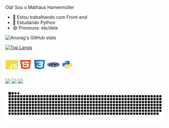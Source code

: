 Olá! Sou o Mathäus Hamermüller 


- 🔭 Estou trabalhando com Front-end
- 🌱 Estudando Python
- 😄 Pronouns: ele/dele

![Anurag's GitHub stats](https://github-readme-stats.vercel.app/api?username=donmathaus&show_icons=true&theme=merko)

[![Top Langs](https://github-readme-stats.vercel.app/api/top-langs/?username=donmathaus&layout=compact&langs_count=8&theme=merko)](https://github.com/donmathaus/github-readme-stats)

<div style="display: inline_block"><br>
  <img align="center" alt="Mathaus-Js" height="30" width="40" src="https://raw.githubusercontent.com/devicons/devicon/master/icons/javascript/javascript-plain.svg">
  <img align="center" alt="Mathaus-HTML" height="30" width="40" src="https://raw.githubusercontent.com/devicons/devicon/master/icons/html5/html5-original.svg">
  <img align="center" alt="Mathaus-CSS" height="30" width="40" src="https://raw.githubusercontent.com/devicons/devicon/master/icons/css3/css3-original.svg">
  <img align="center" alt="Mathaus-PHP" height="30" width="40" src="https://raw.githubusercontent.com/devicons/devicon/master/icons/php/php-original.svg">
  <img align="center" alt="Mathaus-Python" height="30" width="40" src="https://raw.githubusercontent.com/devicons/devicon/master/icons/python/python-original.svg">
  
</div>

##

<div> 
  
  <a href="https://instagram.com/donmathaus" target="_blank"><img src="https://img.shields.io/badge/-Instagram-%23E4405F?style=for-the-badge&logo=instagram&logoColor=white" target="_blank"></a>
  <a href = "mailto:mathaushamermuller@gmail.com"><img src="https://img.shields.io/badge/-Gmail-%23333?style=for-the-badge&logo=gmail&logoColor=white" target="_blank"></a>
  <a href="https://www.linkedin.com/in/donmathaus" target="_blank"><img src="https://img.shields.io/badge/-LinkedIn-%230077B5?style=for-the-badge&logo=linkedin&logoColor=white" target="_blank"></a> 
  
</div>

![Snake animation](https://github.com/ellen2121/ellen2121/blob/output/github-contribution-grid-snake.svg)
